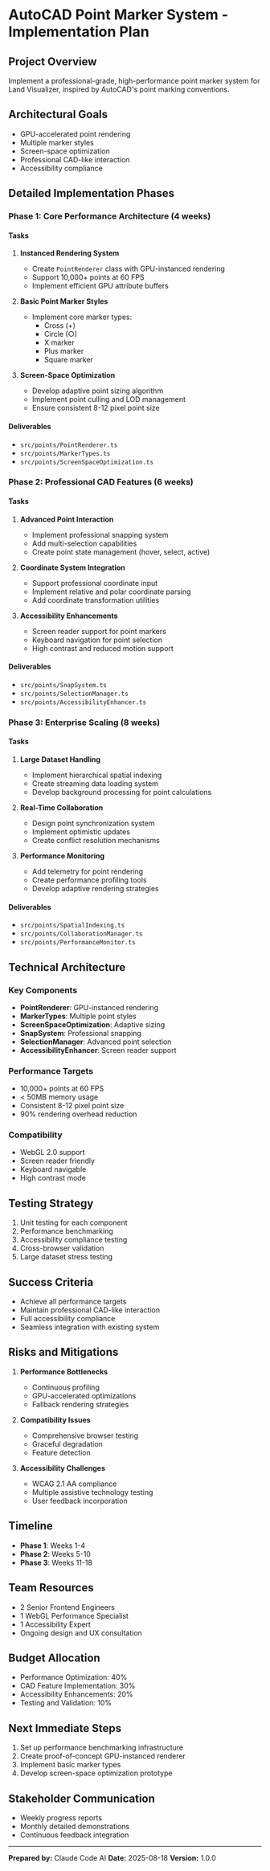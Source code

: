 # AutoCAD Point Marker System - Implementation Plan

## Project Overview
Implement a professional-grade, high-performance point marker system for Land Visualizer, inspired by AutoCAD's point marking conventions.

## Architectural Goals
- GPU-accelerated point rendering
- Multiple marker styles
- Screen-space optimization
- Professional CAD-like interaction
- Accessibility compliance

## Detailed Implementation Phases

### Phase 1: Core Performance Architecture (4 weeks)
#### Tasks
1. **Instanced Rendering System**
   - Create `PointRenderer` class with GPU-instanced rendering
   - Support 10,000+ points at 60 FPS
   - Implement efficient GPU attribute buffers

2. **Basic Point Marker Styles**
   - Implement core marker types:
     - Cross (+)
     - Circle (○)
     - X marker
     - Plus marker
     - Square marker

3. **Screen-Space Optimization**
   - Develop adaptive point sizing algorithm
   - Implement point culling and LOD management
   - Ensure consistent 8-12 pixel point size

#### Deliverables
- `src/points/PointRenderer.ts`
- `src/points/MarkerTypes.ts`
- `src/points/ScreenSpaceOptimization.ts`

### Phase 2: Professional CAD Features (6 weeks)
#### Tasks
1. **Advanced Point Interaction**
   - Implement professional snapping system
   - Add multi-selection capabilities
   - Create point state management (hover, select, active)

2. **Coordinate System Integration**
   - Support professional coordinate input
   - Implement relative and polar coordinate parsing
   - Add coordinate transformation utilities

3. **Accessibility Enhancements**
   - Screen reader support for point markers
   - Keyboard navigation for point selection
   - High contrast and reduced motion support

#### Deliverables
- `src/points/SnapSystem.ts`
- `src/points/SelectionManager.ts`
- `src/points/AccessibilityEnhancer.ts`

### Phase 3: Enterprise Scaling (8 weeks)
#### Tasks
1. **Large Dataset Handling**
   - Implement hierarchical spatial indexing
   - Create streaming data loading system
   - Develop background processing for point calculations

2. **Real-Time Collaboration**
   - Design point synchronization system
   - Implement optimistic updates
   - Create conflict resolution mechanisms

3. **Performance Monitoring**
   - Add telemetry for point rendering
   - Create performance profiling tools
   - Develop adaptive rendering strategies

#### Deliverables
- `src/points/SpatialIndexing.ts`
- `src/points/CollaborationManager.ts`
- `src/points/PerformanceMonitor.ts`

## Technical Architecture

### Key Components
- **PointRenderer**: GPU-instanced rendering
- **MarkerTypes**: Multiple point styles
- **ScreenSpaceOptimization**: Adaptive sizing
- **SnapSystem**: Professional snapping
- **SelectionManager**: Advanced point selection
- **AccessibilityEnhancer**: Screen reader support

### Performance Targets
- 10,000+ points at 60 FPS
- < 50MB memory usage
- Consistent 8-12 pixel point size
- 90% rendering overhead reduction

### Compatibility
- WebGL 2.0 support
- Screen reader friendly
- Keyboard navigable
- High contrast mode

## Testing Strategy
1. Unit testing for each component
2. Performance benchmarking
3. Accessibility compliance testing
4. Cross-browser validation
5. Large dataset stress testing

## Success Criteria
- Achieve all performance targets
- Maintain professional CAD-like interaction
- Full accessibility compliance
- Seamless integration with existing system

## Risks and Mitigations
1. **Performance Bottlenecks**
   - Continuous profiling
   - GPU-accelerated optimizations
   - Fallback rendering strategies

2. **Compatibility Issues**
   - Comprehensive browser testing
   - Graceful degradation
   - Feature detection

3. **Accessibility Challenges**
   - WCAG 2.1 AA compliance
   - Multiple assistive technology testing
   - User feedback incorporation

## Timeline
- **Phase 1**: Weeks 1-4
- **Phase 2**: Weeks 5-10
- **Phase 3**: Weeks 11-18

## Team Resources
- 2 Senior Frontend Engineers
- 1 WebGL Performance Specialist
- 1 Accessibility Expert
- Ongoing design and UX consultation

## Budget Allocation
- Performance Optimization: 40%
- CAD Feature Implementation: 30%
- Accessibility Enhancements: 20%
- Testing and Validation: 10%

## Next Immediate Steps
1. Set up performance benchmarking infrastructure
2. Create proof-of-concept GPU-instanced renderer
3. Implement basic marker types
4. Develop screen-space optimization prototype

## Stakeholder Communication
- Weekly progress reports
- Monthly detailed demonstrations
- Continuous feedback integration

---

**Prepared by:** Claude Code AI
**Date:** 2025-08-18
**Version:** 1.0.0